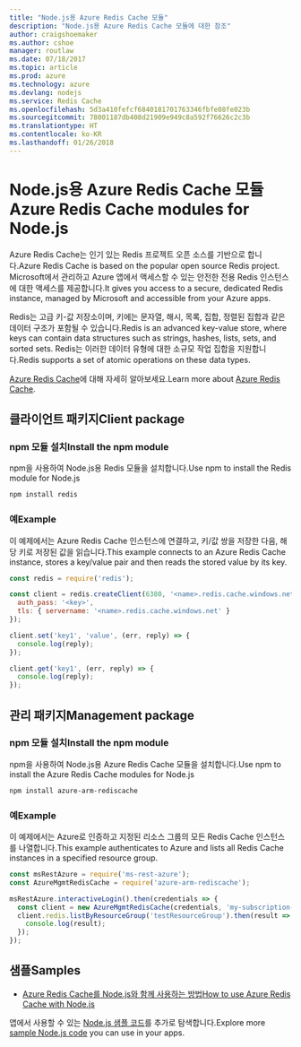 ```yaml
---
title: "Node.js용 Azure Redis Cache 모듈"
description: "Node.js용 Azure Redis Cache 모듈에 대한 참조"
author: craigshoemaker
ms.author: cshoe
manager: routlaw
ms.date: 07/18/2017
ms.topic: article
ms.prod: azure
ms.technology: azure
ms.devlang: nodejs
ms.service: Redis Cache
ms.openlocfilehash: 5d3a410fefcf6840181701763346fbfe08fe023b
ms.sourcegitcommit: 78001187db408d21909e949c8a592f76626c2c3b
ms.translationtype: HT
ms.contentlocale: ko-KR
ms.lasthandoff: 01/26/2018
---
```

# <a name="azure-redis-cache-modules-for-nodejs"></a><span data-ttu-id="e3a89-103">Node.js용 Azure Redis Cache 모듈</span><span class="sxs-lookup"><span data-stu-id="e3a89-103">Azure Redis Cache modules for Node.js</span></span>

<span data-ttu-id="e3a89-104">Azure Redis Cache는 인기 있는 Redis 프로젝트 오픈 소스를 기반으로 합니다.</span><span class="sxs-lookup"><span data-stu-id="e3a89-104">Azure Redis Cache is based on the popular open source Redis project.</span></span> <span data-ttu-id="e3a89-105">Microsoft에서 관리하고 Azure 앱에서 액세스할 수 있는 안전한 전용 Redis 인스턴스에 대한 액세스를 제공합니다.</span><span class="sxs-lookup"><span data-stu-id="e3a89-105">It gives you access to a secure, dedicated Redis instance, managed by Microsoft and accessible from your Azure apps.</span></span>

<span data-ttu-id="e3a89-106">Redis는 고급 키-값 저장소이며, 키에는 문자열, 해시, 목록, 집합, 정렬된 집합과 같은 데이터 구조가 포함될 수 있습니다.</span><span class="sxs-lookup"><span data-stu-id="e3a89-106">Redis is an advanced key-value store, where keys can contain data structures such as strings, hashes, lists, sets, and sorted sets.</span></span> <span data-ttu-id="e3a89-107">Redis는 이러한 데이터 유형에 대한 소규모 작업 집합을 지원합니다.</span><span class="sxs-lookup"><span data-stu-id="e3a89-107">Redis supports a set of atomic operations on these data types.</span></span>

<span data-ttu-id="e3a89-108">[Azure Redis Cache](https://docs.microsoft.com/azure/redis-cache/)에 대해 자세히 알아보세요.</span><span class="sxs-lookup"><span data-stu-id="e3a89-108">Learn more about [Azure Redis Cache](https://docs.microsoft.com/azure/redis-cache/).</span></span>

## <a name="client-package"></a><span data-ttu-id="e3a89-109">클라이언트 패키지</span><span class="sxs-lookup"><span data-stu-id="e3a89-109">Client package</span></span>

### <a name="install-the-npm-module"></a><span data-ttu-id="e3a89-110">npm 모듈 설치</span><span class="sxs-lookup"><span data-stu-id="e3a89-110">Install the npm module</span></span>

<span data-ttu-id="e3a89-111">npm을 사용하여 Node.js용 Redis 모듈을 설치합니다.</span><span class="sxs-lookup"><span data-stu-id="e3a89-111">Use npm to install the Redis module for Node.js</span></span>

```bash
npm install redis
```

### <a name="example"></a><span data-ttu-id="e3a89-112">예</span><span class="sxs-lookup"><span data-stu-id="e3a89-112">Example</span></span>

<span data-ttu-id="e3a89-113">이 예제에서는 Azure Redis Cache 인스턴스에 연결하고, 키/값 쌍을 저장한 다음, 해당 키로 저장된 값을 읽습니다.</span><span class="sxs-lookup"><span data-stu-id="e3a89-113">This example connects to an Azure Redis Cache instance, stores a key/value pair and then reads the stored value by its key.</span></span>

```javascript
const redis = require('redis');

const client = redis.createClient(6380, '<name>.redis.cache.windows.net', {
  auth_pass: '<key>',
  tls: { servername: '<name>.redis.cache.windows.net' }
});

client.set('key1', 'value', (err, reply) => {
  console.log(reply);
});

client.get('key1', (err, reply) => {
  console.log(reply);
});
```

## <a name="management-package"></a><span data-ttu-id="e3a89-114">관리 패키지</span><span class="sxs-lookup"><span data-stu-id="e3a89-114">Management package</span></span>

### <a name="install-the-npm-module"></a><span data-ttu-id="e3a89-115">npm 모듈 설치</span><span class="sxs-lookup"><span data-stu-id="e3a89-115">Install the npm module</span></span>

<span data-ttu-id="e3a89-116">npm을 사용하여 Node.js용 Azure Redis Cache 모듈을 설치합니다.</span><span class="sxs-lookup"><span data-stu-id="e3a89-116">Use npm to install the Azure Redis Cache modules for Node.js</span></span>

```bash
npm install azure-arm-rediscache
```

### <a name="example"></a><span data-ttu-id="e3a89-117">예</span><span class="sxs-lookup"><span data-stu-id="e3a89-117">Example</span></span>

<span data-ttu-id="e3a89-118">이 예제에서는 Azure로 인증하고 지정된 리소스 그룹의 모든 Redis Cache 인스턴스를 나열합니다.</span><span class="sxs-lookup"><span data-stu-id="e3a89-118">This example authenticates to Azure and lists all Redis Cache instances in a specified resource group.</span></span>

```javascript
const msRestAzure = require('ms-rest-azure');
const AzureMgmtRedisCache = require('azure-arm-rediscache');

msRestAzure.interactiveLogin().then(credentials => {
  const client = new AzureMgmtRedisCache(credentials, 'my-subscription-id');
  client.redis.listByResourceGroup('testResourceGroup').then(result => {
    console.log(result);
  });
});
```


## <a name="samples"></a><span data-ttu-id="e3a89-119">샘플</span><span class="sxs-lookup"><span data-stu-id="e3a89-119">Samples</span></span>

* [<span data-ttu-id="e3a89-120">Azure Redis Cache를 Node.js와 함께 사용하는 방법</span><span class="sxs-lookup"><span data-stu-id="e3a89-120">How to use Azure Redis Cache with Node.js</span></span>](https://docs.microsoft.com/azure/redis-cache/cache-nodejs-get-started)

<span data-ttu-id="e3a89-121">앱에서 사용할 수 있는 [Node.js 샘플 코드](https://azure.microsoft.com/resources/samples/?platform=nodejs)를 추가로 탐색합니다.</span><span class="sxs-lookup"><span data-stu-id="e3a89-121">Explore more [sample Node.js code](https://azure.microsoft.com/resources/samples/?platform=nodejs) you can use in your apps.</span></span>
